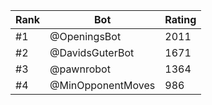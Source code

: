 Rank|Bot|Rating
---|---|---
#1|@OpeningsBot|2011
#2|@DavidsGuterBot|1671
#3|@pawnrobot|1364
#4|@MinOpponentMoves|986
